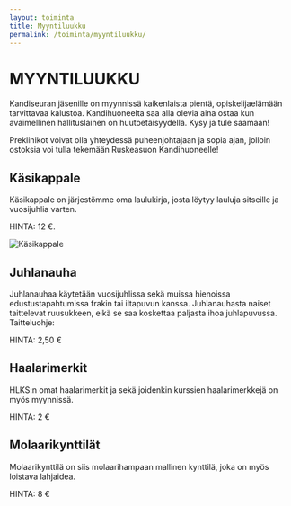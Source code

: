 ```yaml
---
layout: toiminta
title: Myyntiluukku
permalink: /toiminta/myyntiluukku/
---
```


# MYYNTILUUKKU  

Kandiseuran jäsenille on myynnissä kaikenlaista pientä, opiskelijaelämään tarvittavaa kalustoa.
Kandihuoneelta saa alla olevia aina ostaa kun avaimellinen hallituslainen on huutoetäisyydellä. 
Kysy ja tule saamaan! 

Preklinikot voivat olla yhteydessä puheenjohtajaan ja sopia ajan,
jolloin ostoksia voi tulla tekemään Ruskeasuon Kandihuoneelle! 

## Käsikappale

Käsikappale on järjestömme oma laulukirja, josta löytyy lauluja sitseille ja vuosijuhlia varten. 

HINTA: 12 €. 

![Käsikappale](https://cloud.githubusercontent.com/assets/2604922/5423883/13074008-82df-11e4-82e9-b9ec362c9051.jpg)

## Juhlanauha

Juhlanauhaa käytetään vuosijuhlissa sekä muissa hienoissa edustustapahtumissa frakin tai iltapuvun kanssa.
Juhlanauhasta naiset taittelevat ruusukkeen, eikä se saa koskettaa paljasta ihoa juhlapuvussa. 
Taitteluohje: 

HINTA: 2,50 €

## Haalarimerkit

HLKS:n omat haalarimerkit ja sekä joidenkin kurssien haalarimerkkejä on myös myynnissä. 

HINTA: 2 €

## Molaarikynttilät 

Molaarikynttilä on siis molaarihampaan mallinen kynttilä, joka on myös loistava lahjaidea. 

HINTA: 8 €

